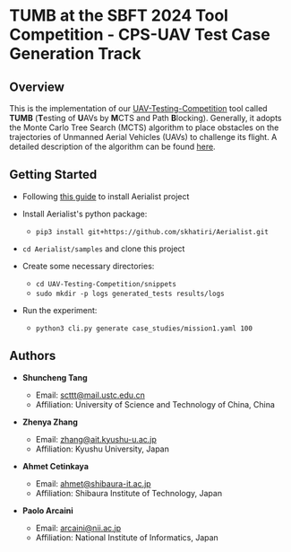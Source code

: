 # TUMB at the SBFT 2024 Tool Competition - CPS-UAV Test Case Generation Track
## Overview
This is the implementation of our [UAV-Testing-Competition](https://github.com/skhatiri/UAV-Testing-Competition) tool called **TUMB** (**T**esting of **U**AVs by **M**CTS and Path **B**locking). Generally, it adopts the Monte Carlo Tree Search (MCTS) algorithm to place obstacles on the trajectories of Unmanned Aerial Vehicles (UAVs) to challenge its flight. A detailed description of the algorithm can be found [here](report/TUMB_UAVcompetition_SBFT2024.pdf).

## Getting Started

* Following [this guide](https://github.com/skhatiri/Aerialist#using-hosts-cli) to install Aerialist project

* Install Aerialist's python package:
     * `pip3 install git+https://github.com/skhatiri/Aerialist.git`
       
* `cd Aerialist/samples` and clone this project

* Create some necessary directories:
     * `cd UAV-Testing-Competition/snippets`
     * `sudo mkdir -p logs generated_tests results/logs`
 
* Run the experiment:
     * `python3 cli.py generate case_studies/mission1.yaml 100`

## Authors

* **Shuncheng Tang**
     * Email: scttt@mail.ustc.edu.cn
     * Affiliation: University of Science and Technology of China, China

* **Zhenya Zhang**
     * Email: zhang@ait.kyushu-u.ac.jp
     * Affiliation: Kyushu University, Japan

* **Ahmet Cetinkaya**
     * Email: ahmet@shibaura-it.ac.jp
     * Affiliation: Shibaura Institute of Technology, Japan
 
* **Paolo Arcaini**
     * Email: arcaini@nii.ac.jp
     * Affiliation: National Institute of Informatics, Japan

